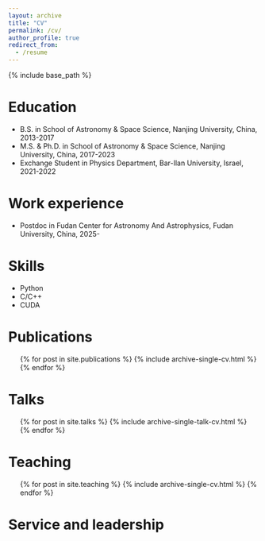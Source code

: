 ```yaml
---
layout: archive
title: "CV"
permalink: /cv/
author_profile: true
redirect_from:
  - /resume
---
```


{% include base_path %}

Education
======
* B.S. in School of Astronomy & Space Science, Nanjing University, China, 2013-2017
* M.S. & Ph.D. in School of Astronomy & Space Science, Nanjing University, China, 2017-2023
* Exchange Student in Physics Department, Bar-Ilan University, Israel, 2021-2022

Work experience
======
* Postdoc in Fudan Center for Astronomy And Astrophysics, Fudan University, China, 2025-

  
Skills
======
* Python
* C/C++
* CUDA

Publications
======
  <ul>{% for post in site.publications %}
    {% include archive-single-cv.html %}
  {% endfor %}</ul>
  
Talks
======
  <ul>{% for post in site.talks %}
    {% include archive-single-talk-cv.html %}
  {% endfor %}</ul>
  
Teaching
======
  <ul>{% for post in site.teaching %}
    {% include archive-single-cv.html %}
  {% endfor %}</ul>
  
Service and leadership
======

